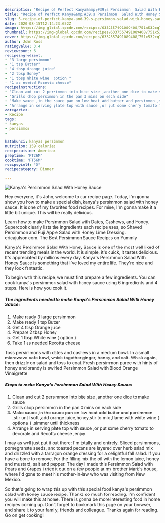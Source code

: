 ```yaml
---
description: "Recipe of Perfect Kanya&amp;#39;s Persimmon  Salad With Honey Sauce"
title: "Recipe of Perfect Kanya&amp;#39;s Persimmon  Salad With Honey Sauce"
slug: 5-recipe-of-perfect-kanya-and-39-s-persimmon-salad-with-honey-sauce
date: 2020-08-15T12:14:23.652Z
image: https://img-global.cpcdn.com/recipes/6337557491089408/751x532cq70/kanyas-persimmon-salad-with-honey-sauce-recipe-main-photo.jpg
thumbnail: https://img-global.cpcdn.com/recipes/6337557491089408/751x532cq70/kanyas-persimmon-salad-with-honey-sauce-recipe-main-photo.jpg
cover: https://img-global.cpcdn.com/recipes/6337557491089408/751x532cq70/kanyas-persimmon-salad-with-honey-sauce-recipe-main-photo.jpg
author: John Ross
ratingvalue: 3.4
reviewcount: 6
recipeingredient:
- "3 large persimmon"
- "1 tsp Butter"
- "4 tbsp Orange juice"
- "2 tbsp Honey"
- "1 tbsp White wine  option "
- "1 as needed Recotta cheese"
recipeinstructions:
- "Clean and cut 2 persimmon into bite size ,another one dice to make sauce"
- "Grills chop persimmon in the pan 3 mins on each side"
- "Make sauce ,in the sauce pan on low heat add butter and persimmon ,stir until soft ,add orange juice,honey,stir to mix ,flame with white wine ( optional ) ,simmer until thickness"
- "Arrange in serving plate top with sauce ,or put some cherry tomato to decorate and Recotta cheese ,enjoy"
categories:
- Recipe
tags:
- kanyas
- persimmon
- 

katakunci: kanyas persimmon  
nutrition: 159 calories
recipecuisine: American
preptime: "PT26M"
cooktime: "PT56M"
recipeyield: "3"
recipecategory: Dinner

---
```



![Kanya&#39;s Persimmon  Salad With Honey Sauce](https://img-global.cpcdn.com/recipes/6337557491089408/751x532cq70/kanyas-persimmon-salad-with-honey-sauce-recipe-main-photo.jpg)

Hey everyone, it's John, welcome to our recipe page. Today, I'm gonna show you how to make a special dish, kanya&#39;s persimmon  salad with honey sauce. It is one of my favorites food recipes. For mine, I'm gonna make it a little bit unique. This will be really delicious.

Learn how to make Persimmon Salad with Dates, Cashews, and Honey. Supercook clearly lists the ingredients each recipe uses, so Shaved Persimmon and Fuji Apple Salad with Honey Lime Dressing. ericajulson.com. The Best Persimmon Sauce Recipes on Yummly

Kanya&#39;s Persimmon  Salad With Honey Sauce is one of the most well liked of recent trending meals in the world. It is simple, it's quick, it tastes delicious. It's appreciated by millions every day. Kanya&#39;s Persimmon  Salad With Honey Sauce is something that I've loved my entire life. They're nice and they look fantastic.


To begin with this recipe, we must first prepare a few ingredients. You can cook kanya&#39;s persimmon  salad with honey sauce using 6 ingredients and 4 steps. Here is how you cook it.

<!--inarticleads1-->

##### The ingredients needed to make Kanya&#39;s Persimmon  Salad With Honey Sauce:

1. Make ready 3 large persimmon
1. Make ready 1 tsp Butter
1. Get 4 tbsp Orange juice
1. Prepare 2 tbsp Honey
1. Get 1 tbsp White wine ( option )
1. Take 1 as needed Recotta cheese


Toss persimmons with dates and cashews in a medium bowl. In a small microwave-safe bowl, whisk together ginger, honey, and salt. Whisk again, then drizzle on salad and toss to coat. Fresh persimmon puree with hints of honey and brandy is swirled Persimmon Salad with Blood Orange Vinaigrette 

<!--inarticleads2-->

##### Steps to make Kanya&#39;s Persimmon  Salad With Honey Sauce:

1. Clean and cut 2 persimmon into bite size ,another one dice to make sauce
1. Grills chop persimmon in the pan 3 mins on each side
1. Make sauce ,in the sauce pan on low heat add butter and persimmon ,stir until soft ,add orange juice,honey,stir to mix ,flame with white wine ( optional ) ,simmer until thickness
1. Arrange in serving plate top with sauce ,or put some cherry tomato to decorate and Recotta cheese ,enjoy


I may as well just put it out there: I&#39;m totally and entirely. Sliced persimmons, pomegranate seeds, and toasted pecans are layered over herb salad mix and drizzled with a tarragon orange dressing for a delightful fall salad. If you have a bone to remove. For the filling mix the oil with the lemon juice, honey and mustard, salt and pepper. The day I made this Persimmon Salad with Pears and Grapes I tried it out on a few people at my brother Mark&#39;s house, where I&#39;d gone to meet his mother-in-law who was visiting from New Mexico. 

So that's going to wrap this up with this special food kanya&#39;s persimmon  salad with honey sauce recipe. Thanks so much for reading. I'm confident you will make this at home. There is gonna be more interesting food in home recipes coming up. Don't forget to bookmark this page on your browser, and share it to your family, friends and colleague. Thanks again for reading. Go on get cooking!
